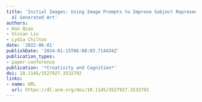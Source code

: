 ```yaml
---
title: 'Initial Images: Using Image Prompts to Improve Subject Representation in Multimodal
  AI Generated Art'
authors:
- Han Qiao
- Vivian Liu
- Lydia Chilton
date: '2022-06-01'
publishDate: '2024-01-15T06:08:03.714434Z'
publication_types:
- paper-conference
publication: '*Creativity and Cognition*'
doi: 10.1145/3527927.3532792
links:
- name: URL
  url: https://dl.acm.org/doi/10.1145/3527927.3532792
---
```

